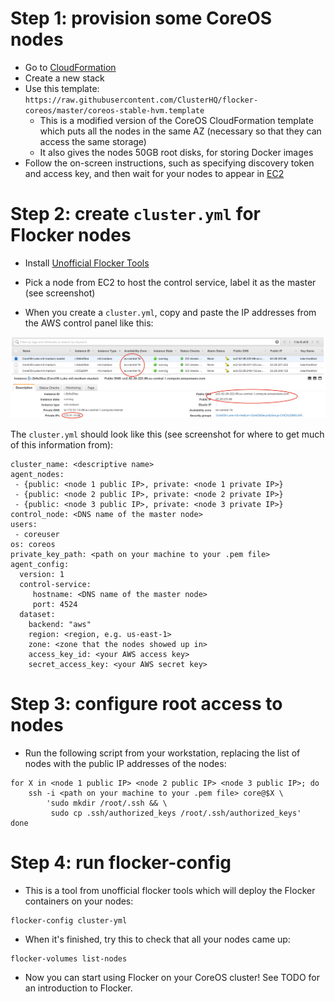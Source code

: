 
# Step 1: provision some CoreOS nodes

* Go to [CloudFormation](https://console.aws.amazon.com/cloudformation/home#/stacks?filter=active)
* Create a new stack
* Use this template: `https://raw.githubusercontent.com/ClusterHQ/flocker-coreos/master/coreos-stable-hvm.template`
   * This is a modified version of the CoreOS CloudFormation template which puts all the nodes in the same AZ (necessary so that they can access the same storage)
   * It also gives the nodes 50GB root disks, for storing Docker images
* Follow the on-screen instructions, such as specifying discovery token and access key, and then wait for your nodes to appear in [EC2](https://console.aws.amazon.com/ec2/v2/home)

# Step 2: create `cluster.yml` for Flocker nodes

* Install [Unofficial Flocker Tools](https://docs.clusterhq.com/en/latest/labs/installer.html)
* Pick a node from EC2 to host the control service, label it as the master (see screenshot)

* When you create a `cluster.yml`, copy and paste the IP addresses from the AWS control panel like this:

![CoreOS nodes in EC2, highlighting external and internal IP and external DNS name](coreos-aws.png)

The `cluster.yml` should look like this (see screenshot for where to get much of this information from):
```
cluster_name: <descriptive name>
agent_nodes:
 - {public: <node 1 public IP>, private: <node 1 private IP>}
 - {public: <node 2 public IP>, private: <node 2 private IP>}
 - {public: <node 3 public IP>, private: <node 3 private IP>}
control_node: <DNS name of the master node>
users:
 - coreuser
os: coreos
private_key_path: <path on your machine to your .pem file>
agent_config:
  version: 1
  control-service:
     hostname: <DNS name of the master node>
     port: 4524
  dataset:
    backend: "aws"
    region: <region, e.g. us-east-1>
    zone: <zone that the nodes showed up in>
    access_key_id: <your AWS access key>
    secret_access_key: <your AWS secret key>
```
# Step 3: configure root access to nodes

* Run the following script from your workstation, replacing the list of nodes with the public IP addresses of the nodes:

```
for X in <node 1 public IP> <node 2 public IP> <node 3 public IP>; do
    ssh -i <path on your machine to your .pem file> core@$X \
        'sudo mkdir /root/.ssh && \
         sudo cp .ssh/authorized_keys /root/.ssh/authorized_keys'
done
```

# Step 4: run flocker-config

* This is a tool from unofficial flocker tools which will deploy the Flocker containers on your nodes:

```
flocker-config cluster-yml
```

* When it's finished, try this to check that all your nodes came up:

```
flocker-volumes list-nodes
```

* Now you can start using Flocker on your CoreOS cluster!
  See TODO for an introduction to Flocker.
